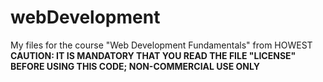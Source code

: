 # webDevelopment
My files for the course "Web Development Fundamentals" from HOWEST
**CAUTION: IT IS MANDATORY THAT YOU READ THE FILE "LICENSE" BEFORE USING THIS CODE; NON-COMMERCIAL USE ONLY**
